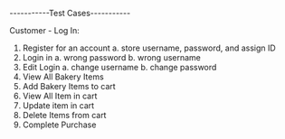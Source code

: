 -----------Test Cases-----------

Customer - Log In:
1. Register for an account
    a. store username, password, and assign ID
2. Login in
    a. wrong password
    b. wrong username
3. Edit Login
    a. change username
    b. change password
4. View All Bakery Items
5. Add Bakery Items to cart
6. View All Item in cart
7. Update item in cart
8. Delete Items from cart
9. Complete Purchase

